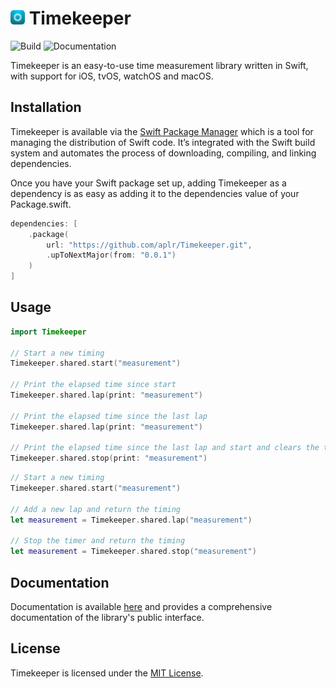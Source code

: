 <h1>
    <img src="https://raw.githubusercontent.com/aplr/Timekeeper/main/Logo.png" height="23" />
    Timekeeper
</h1>

![Build](https://github.com/aplr/Timekeeper/workflows/Build/badge.svg?branch=main)
![Documentation](https://github.com/aplr/Timekeeper/workflows/Documentation/badge.svg)

Timekeeper is an easy-to-use time measurement library written in Swift, with support for iOS, tvOS, watchOS and macOS.

## Installation

Timekeeper is available via the [Swift Package Manager](https://swift.org/package-manager/) which is a tool for managing the distribution of Swift code. It’s integrated with the Swift build system and automates the process of downloading, compiling, and linking dependencies.

Once you have your Swift package set up, adding Timekeeper as a dependency is as easy as adding it to the dependencies value of your Package.swift.

```swift
dependencies: [
    .package(
        url: "https://github.com/aplr/Timekeeper.git",
        .upToNextMajor(from: "0.0.1")
    )
]
```

## Usage

```swift
import Timekeeper

// Start a new timing
Timekeeper.shared.start("measurement")

// Print the elapsed time since start
Timekeeper.shared.lap(print: "measurement")

// Print the elapsed time since the last lap
Timekeeper.shared.lap(print: "measurement")

// Print the elapsed time since the last lap and start and clears the timing
Timekeeper.shared.stop(print: "measurement")
```

```swift
// Start a new timing
Timekeeper.shared.start("measurement")

// Add a new lap and return the timing
let measurement = Timekeeper.shared.lap("measurement")

// Stop the timer and return the timing
let measurement = Timekeeper.shared.stop("measurement")
```

## Documentation

Documentation is available [here](https://timekeeper.aplr.io) and provides a comprehensive documentation of the library's public interface.

## License
Timekeeper is licensed under the [MIT License](https://github.com/aplr/Timekeeper/blob/main/LICENSE).
